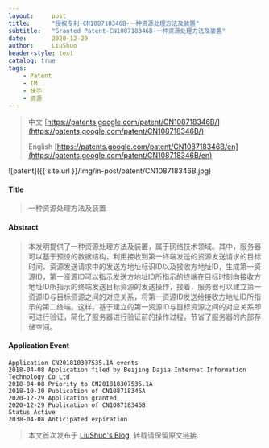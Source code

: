 ```yaml
---
layout:     post
title:      "授权专利-CN108718346B-一种资源处理方法及装置"
subtitle:   "Granted Patent-CN108718346B-一种资源处理方法及装置"
date:       2020-12-29
author:     LiuShuo
header-style: text
catalog: true
tags:
    - Patent
    - IM
    - 快手
    - 资源
---
```

> 中文 [https://patents.google.com/patent/CN108718346B/](https://patents.google.com/patent/CN108718346B/)
>
> English [https://patents.google.com/patent/CN108718346B/en](https://patents.google.com/patent/CN108718346B/en)

![patent]({{ site.url }}/img/in-post/patent/CN108718346B.jpg)
#### Title
> 一种资源处理方法及装置








#### Abstract
> 本发明提供了一种资源处理方法及装置，属于网络技术领域。其中，服务器可以基于预设的数据结构，利用接收到第一终端发送的资源发送请求的目标时间、资源发送请求中的发送方地址标识ID以及接收方地址ID，生成第一资源ID，第一资源ID可以指示发送方地址ID所指示的终端在目标时刻向接收方地址ID所指示的终端发送目标资源的发送操作，接着，服务器可以建立第一资源ID与目标资源之间的对应关系，将第一资源ID发送给接收方地址ID所指示的第二终端。这样，基于建立的第一资源ID与目标资源之间的对应关系即可进行验证，简化了服务器进行验证前的操作过程，节省了服务器的内部存储空间。








#### Application Event
```
Application CN201810307535.1A events 
2018-04-08 Application filed by Beijing Dajia Internet Information Technology Co Ltd
2018-04-08 Priority to CN201810307535.1A
2018-10-30 Publication of CN108718346A
2020-12-29 Application granted
2020-12-29 Publication of CN108718346B
Status Active
2038-04-08 Anticipated expiration
```
> 本文首次发布于 [LiuShuo's Blog](https://liushuo.me), 
转载请保留原文链接.
